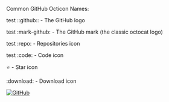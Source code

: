 Common GitHub Octicon Names:

test ::github:: - The GitHub logo

test :mark-github: - The GitHub mark (the classic octocat logo)

test :repo: - Repositories icon

test :code: - Code icon


:star: - Star icon


:download: - Download icon

[![GitHub](https://img.shields.io/badge/erykjj?style=for-the-badge&logo=github&logoColor=white)](https://github.com/erykjj)
